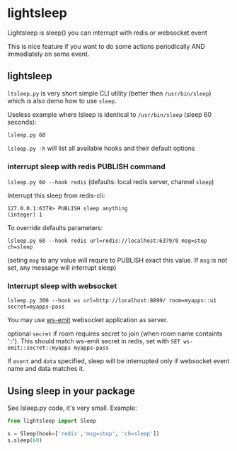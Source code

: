 # lightsleep
Lightsleep is sleep() you can interrupt with redis or websocket event

This is nice feature if you want to do some actions periodically AND immediately on some event.

## lightsleep 
`ltsleep.py` is very short simple CLI utility (better then `/usr/bin/sleep`) which is also demo how to use `sleep`.

Useless example where lsleep is identical to `/usr/bin/sleep` (sleep 60 seconds):
~~~
lsleep.py 60
~~~

`lsleep.py -h` will list all available hooks and their default options

### interrupt sleep with redis PUBLISH command

`lsleep.py 60 --hook redis` (defaults: local redis server, channel `sleep`)

Interrupt this sleep from redis-cli:
~~~
127.0.0.1:6379> PUBLISH sleep anything
(integer) 1
~~~

To override defaults parameters: 
~~~
lsleep.py 60 --hook redis url=redis://localhost:6379/0 msg=stop ch=sleep
~~~
(seting `msg` to any value will requre to PUBLISH exact this value. If `msg` is not set, any message will interrupt sleep)

### Interrupt sleep with websocket 
~~~
lsleep.py 300 --hook ws url=http://localhost:8899/ room=myapps::u1 secret=myapps-pass
~~~

You may use [ws-emit](https://github.com/yaroslaff/ws-emit) websocket application as server.

optional `secret` if room requires secret to join (when room name containts '::'). This should match ws-emit secret in redis, set with `SET ws-emit::secret::myapps myapps-pass`

If `event` and `data` specified, sleep will be interrupted only if websocket event name and data matches it.

## Using sleep in your package
See lsleep.py code, it's very small. Example:

~~~python
from lightsleep import Sleep

s = Sleep(hook=['redis','msg=stop', 'ch=sleep'])
s.sleep(60)
~~~

